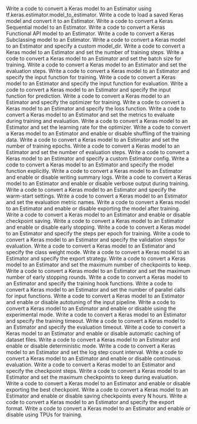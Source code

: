 Write a code to convert a Keras model to an Estimator using tf.keras.estimator.model_to_estimator.
Write a code to load a saved Keras model and convert it to an Estimator.
Write a code to convert a Keras Sequential model to an Estimator.
Write a code to convert a Keras Functional API model to an Estimator.
Write a code to convert a Keras Subclassing model to an Estimator.
Write a code to convert a Keras model to an Estimator and specify a custom model_dir.
Write a code to convert a Keras model to an Estimator and set the number of training steps.
Write a code to convert a Keras model to an Estimator and set the batch size for training.
Write a code to convert a Keras model to an Estimator and set the evaluation steps.
Write a code to convert a Keras model to an Estimator and specify the input function for training.
Write a code to convert a Keras model to an Estimator and specify the input function for evaluation.
Write a code to convert a Keras model to an Estimator and specify the input function for prediction.
Write a code to convert a Keras model to an Estimator and specify the optimizer for training.
Write a code to convert a Keras model to an Estimator and specify the loss function.
Write a code to convert a Keras model to an Estimator and set the metrics to evaluate during training and evaluation.
Write a code to convert a Keras model to an Estimator and set the learning rate for the optimizer.
Write a code to convert a Keras model to an Estimator and enable or disable shuffling of the training data.
Write a code to convert a Keras model to an Estimator and set the number of training epochs.
Write a code to convert a Keras model to an Estimator and set the number of evaluation steps.
Write a code to convert a Keras model to an Estimator and specify a custom Estimator config.
Write a code to convert a Keras model to an Estimator and specify the model function explicitly.
Write a code to convert a Keras model to an Estimator and enable or disable writing summary logs.
Write a code to convert a Keras model to an Estimator and enable or disable verbose output during training.
Write a code to convert a Keras model to an Estimator and specify the warm-start settings.
Write a code to convert a Keras model to an Estimator and set the evaluation metric names.
Write a code to convert a Keras model to an Estimator and enable or disable exporting the model after training.
Write a code to convert a Keras model to an Estimator and enable or disable checkpoint saving.
Write a code to convert a Keras model to an Estimator and enable or disable early stopping.
Write a code to convert a Keras model to an Estimator and specify the steps per epoch for training.
Write a code to convert a Keras model to an Estimator and specify the validation steps for evaluation.
Write a code to convert a Keras model to an Estimator and specify the class weight mode.
Write a code to convert a Keras model to an Estimator and specify the export strategy.
Write a code to convert a Keras model to an Estimator and set the maximum number of checkpoints to keep.
Write a code to convert a Keras model to an Estimator and set the maximum number of early stopping rounds.
Write a code to convert a Keras model to an Estimator and specify the training hook functions.
Write a code to convert a Keras model to an Estimator and set the number of parallel calls for input functions.
Write a code to convert a Keras model to an Estimator and enable or disable autotuning of the input pipeline.
Write a code to convert a Keras model to an Estimator and enable or disable using the experimental mode.
Write a code to convert a Keras model to an Estimator and specify the training timeout.
Write a code to convert a Keras model to an Estimator and specify the evaluation timeout.
Write a code to convert a Keras model to an Estimator and enable or disable automatic caching of dataset files.
Write a code to convert a Keras model to an Estimator and enable or disable deterministic mode.
Write a code to convert a Keras model to an Estimator and set the log step count interval.
Write a code to convert a Keras model to an Estimator and enable or disable continuous evaluation.
Write a code to convert a Keras model to an Estimator and specify the checkpoint steps.
Write a code to convert a Keras model to an Estimator and set the maximum checkpoints to keep during evaluation.
Write a code to convert a Keras model to an Estimator and enable or disable exporting the best checkpoint.
Write a code to convert a Keras model to an Estimator and enable or disable saving checkpoints every N hours.
Write a code to convert a Keras model to an Estimator and specify the export format.
Write a code to convert a Keras model to an Estimator and enable or disable using TPUs for training.
